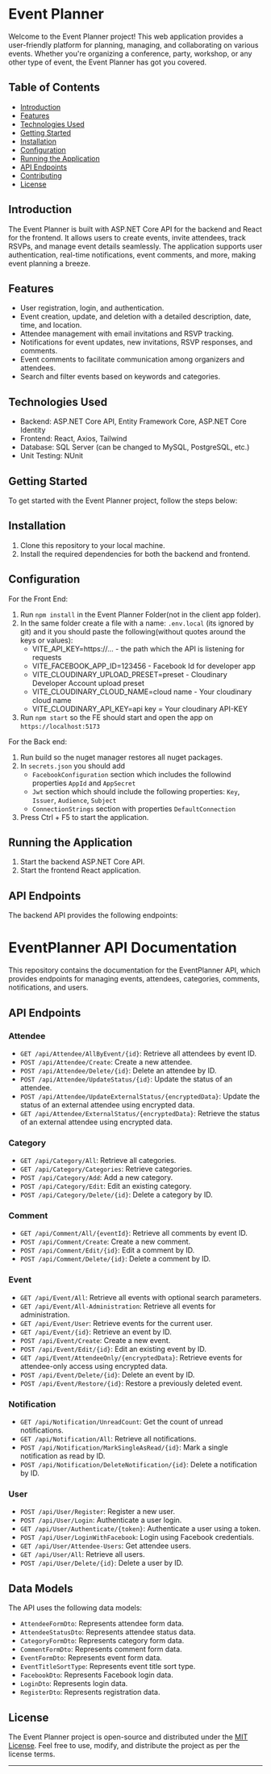# Event Planner

Welcome to the Event Planner project! This web application provides a user-friendly platform for planning, managing, and collaborating on various events. Whether you're organizing a conference, party, workshop, or any other type of event, the Event Planner has got you covered.

## Table of Contents

- [Introduction](#introduction)
- [Features](#features)
- [Technologies Used](#technologies-used)
- [Getting Started](#getting-started)
- [Installation](#installation)
- [Configuration](#configuration)
- [Running the Application](#running-the-application)
- [API Endpoints](#api-endpoints)
- [Contributing](#contributing)
- [License](#license)

## Introduction

The Event Planner is built with ASP.NET Core API for the backend and React for the frontend. It allows users to create events, invite attendees, track RSVPs, and manage event details seamlessly. The application supports user authentication, real-time notifications, event comments, and more, making event planning a breeze.

## Features

- User registration, login, and authentication.
- Event creation, update, and deletion with a detailed description, date, time, and location.
- Attendee management with email invitations and RSVP tracking.
- Notifications for event updates, new invitations, RSVP responses, and comments.
- Event comments to facilitate communication among organizers and attendees.
- Search and filter events based on keywords and categories.

## Technologies Used

- Backend: ASP.NET Core API, Entity Framework Core, ASP.NET Core Identity
- Frontend: React, Axios, Tailwind
- Database: SQL Server (can be changed to MySQL, PostgreSQL, etc.)
- Unit Testing: NUnit

## Getting Started

To get started with the Event Planner project, follow the steps below:

## Installation

1. Clone this repository to your local machine.
2. Install the required dependencies for both the backend and frontend.

## Configuration

For the Front End:
1. Run `npm install` in the Event Planner Folder(not in the client app folder).
2. In the same folder create a file with a name: `.env.local` (its ignored by git) and it you should paste the following(without quotes around the keys or values):
   + VITE_API_KEY=https://... - the path which the API is listening for requests
   + VITE_FACEBOOK_APP_ID=123456 - Facebook Id for developer app
   + VITE_CLOUDINARY_UPLOAD_PRESET=preset - Cloudinary Developer Account upload preset
   + VITE_CLOUDINARY_CLOUD_NAME=cloud name - Your cloudinary cloud name
   + VITE_CLOUDINARY_API_KEY=api key = Your cloudinary API-KEY
3. Run `npm start` so the FE should start and open the app on `https://localhost:5173`

For the Back end:
1. Run build so the nuget manager restores all nuget packages.
2. In `secrets.json` you should add
    + `FacebookConfiguration` section which includes the followind properties `AppId` and `AppSecret`
    + `Jwt` section which should include the following properties: `Key`, `Issuer`, `Audience`, `Subject`
    + `ConnectionStrings` section with properties `DefaultConnection`
3. Press Ctrl + F5 to start the application.

## Running the Application

1. Start the backend ASP.NET Core API.
2. Start the frontend React application.

## API Endpoints

The backend API provides the following endpoints:

# EventPlanner API Documentation

This repository contains the documentation for the EventPlanner API, which provides endpoints for managing events, attendees, categories, comments, notifications, and users.

## API Endpoints

### Attendee

- `GET /api/Attendee/AllByEvent/{id}`: Retrieve all attendees by event ID.
- `POST /api/Attendee/Create`: Create a new attendee.
- `POST /api/Attendee/Delete/{id}`: Delete an attendee by ID.
- `POST /api/Attendee/UpdateStatus/{id}`: Update the status of an attendee.
- `POST /api/Attendee/UpdateExternalStatus/{encryptedData}`: Update the status of an external attendee using encrypted data.
- `GET /api/Attendee/ExternalStatus/{encryptedData}`: Retrieve the status of an external attendee using encrypted data.

### Category

- `GET /api/Category/All`: Retrieve all categories.
- `GET /api/Category/Categories`: Retrieve categories.
- `POST /api/Category/Add`: Add a new category.
- `POST /api/Category/Edit`: Edit an existing category.
- `POST /api/Category/Delete/{id}`: Delete a category by ID.

### Comment

- `GET /api/Comment/All/{eventId}`: Retrieve all comments by event ID.
- `POST /api/Comment/Create`: Create a new comment.
- `POST /api/Comment/Edit/{id}`: Edit a comment by ID.
- `POST /api/Comment/Delete/{id}`: Delete a comment by ID.

### Event

- `GET /api/Event/All`: Retrieve all events with optional search parameters.
- `GET /api/Event/All-Administration`: Retrieve all events for administration.
- `GET /api/Event/User`: Retrieve events for the current user.
- `GET /api/Event/{id}`: Retrieve an event by ID.
- `POST /api/Event/Create`: Create a new event.
- `POST /api/Event/Edit/{id}`: Edit an existing event by ID.
- `GET /api/Event/AttendeeOnly/{encryptedData}`: Retrieve events for attendee-only access using encrypted data.
- `POST /api/Event/Delete/{id}`: Delete an event by ID.
- `POST /api/Event/Restore/{id}`: Restore a previously deleted event.

### Notification

- `GET /api/Notification/UnreadCount`: Get the count of unread notifications.
- `GET /api/Notification/All`: Retrieve all notifications.
- `POST /api/Notification/MarkSingleAsRead/{id}`: Mark a single notification as read by ID.
- `POST /api/Notification/DeleteNotification/{id}`: Delete a notification by ID.

### User

- `POST /api/User/Register`: Register a new user.
- `POST /api/User/Login`: Authenticate a user login.
- `GET /api/User/Authenticate/{token}`: Authenticate a user using a token.
- `POST /api/User/LoginWithFacebook`: Login using Facebook credentials.
- `GET /api/User/Attendee-Users`: Get attendee users.
- `GET /api/User/All`: Retrieve all users.
- `POST /api/User/Delete/{id}`: Delete a user by ID.

## Data Models

The API uses the following data models:

- `AttendeeFormDto`: Represents attendee form data.
- `AttendeeStatusDto`: Represents attendee status data.
- `CategoryFormDto`: Represents category form data.
- `CommentFormDto`: Represents comment form data.
- `EventFormDto`: Represents event form data.
- `EventTitleSortType`: Represents event title sort type.
- `FacebookDto`: Represents Facebook login data.
- `LoginDto`: Represents login data.
- `RegisterDto`: Represents registration data.

## License

The Event Planner project is open-source and distributed under the [MIT License](LICENSE). Feel free to use, modify, and distribute the project as per the license terms.

---

